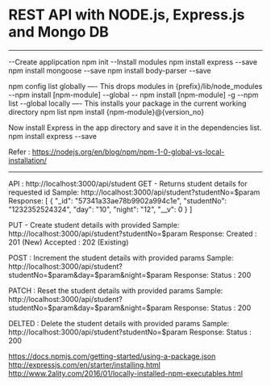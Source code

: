 # REST API with NODE.js, Express.js and Mongo DB

--------------------------------------------------------------------
--Create applipcation
npm init
--Install modules
npm install express --save
npm install mongoose --save
npm install body-parser --save

npm config list
globally —- This drops modules in {prefix}/lib/node_modules
--npm install [npm-module] --global 
-- npm install [npm-module] -g
--npm list --global
locally —- This installs your package in the current working directory
npm list
npm install {npm-module}@{version_no}

Now install Express in the app directory and save it in the dependencies list. 
npm install express --save

Refer : https://nodejs.org/en/blog/npm/npm-1-0-global-vs-local-installation/

------------------------------------------------------------------------------

API : http://localhost:3000/api/student
GET - Returns student details for requested id
Sample:
http://localhost:3000/api/student?studentNo=$param
Response:
[
  {
    "_id": "57341a33ae78b9902a994c1e",
    "studentNo": "1232352524324",
    "day": "10",
    "night": "12",
    "__v": 0
  }
]

PUT - Create student details with provided
Sample:
http://localhost:3000/api/student?studentNo=$param
Response:
Created : 201 (New)
Accepted : 202 (Existing)

POST : Increment the student details with provided params
Sample:
http://localhost:3000/api/student?studentNo=$param&day=$param&night=$param
Response:
Status : 200

PATCH : Reset the student details with provided params
Sample:
http://localhost:3000/api/student?studentNo=$param&day=$param&night=$param
Response:
Status : 200

DELTED : Delete the student details with provided params
Sample:
http://localhost:3000/api/student?studentNo=$param
Response:
Status : 200


https://docs.npmjs.com/getting-started/using-a-package.json
http://expressjs.com/en/starter/installing.html
http://www.2ality.com/2016/01/locally-installed-npm-executables.html



